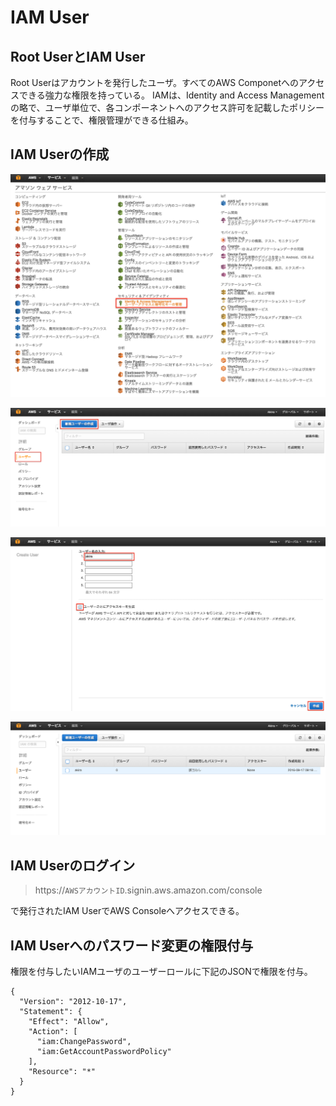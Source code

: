 # IAM User

## Root UserとIAM User

Root Userはアカウントを発行したユーザ。すべてのAWS Componetへのアクセスできる強力な権限を持っている。
IAMは、Identity and Access Managementの略で、ユーザ単位で、各コンポーネントへのアクセス許可を記載したポリシーを付与することで、権限管理ができる仕組み。

## IAM Userの作成

![](/img/iam/iam001.png)

![](/img/iam/iam002.png)

![](/img/iam/iam003.png)

![](/img/iam/iam004.png)


## IAM Userのログイン

> https://`AWSアカウントID`.signin.aws.amazon.com/console

で発行されたIAM UserでAWS Consoleへアクセスできる。

## IAM Userへのパスワード変更の権限付与

権限を付与したいIAMユーザのユーザーロールに下記のJSONで権限を付与。

```
{
  "Version": "2012-10-17",
  "Statement": {
    "Effect": "Allow",
    "Action": [
      "iam:ChangePassword",
      "iam:GetAccountPasswordPolicy"
    ],
    "Resource": "*"
  }
}
```